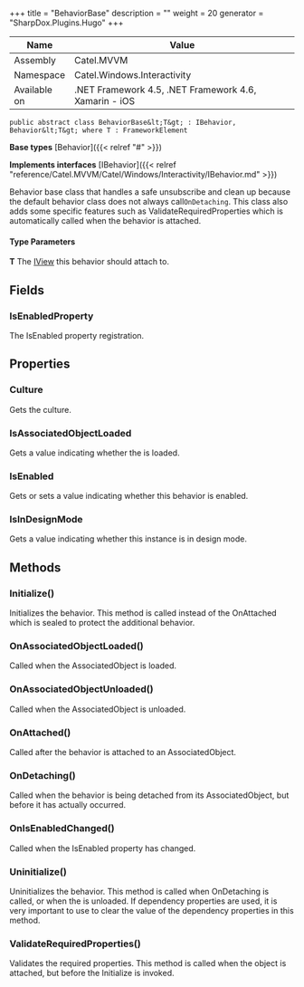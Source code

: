 

+++
title = "BehaviorBase" 
description = ""
weight = 20
generator = "SharpDox.Plugins.Hugo"
+++

Name|Value
---|---
Assembly|Catel.MVVM
Namespace|Catel.Windows.Interactivity
Available on|.NET Framework 4.5, .NET Framework 4.6, Xamarin - iOS

```
public abstract class BehaviorBase&lt;T&gt; : IBehavior, Behavior&lt;T&gt; where T : FrameworkElement 
```

**Base types**
[Behavior]({{&lt; relref "#" &gt;}})

**Implements interfaces**
[IBehavior]({{&lt; relref "reference/Catel.MVVM/Catel/Windows/Interactivity/IBehavior.md" &gt;}})

Behavior base class that handles a safe unsubscribe and clean up because the default behavior class does not always call`OnDetaching`. This class also adds some specific features such as ValidateRequiredProperties which is automatically called when the behavior is attached.

#### Type Parameters

**T**
The [IView](#) this behavior should attach to.

## Fields

### IsEnabledProperty

The IsEnabled property registration.

## Properties

### Culture

Gets the culture.

### IsAssociatedObjectLoaded

Gets a value indicating whether the is loaded.

### IsEnabled

Gets or sets a value indicating whether this behavior is enabled.

### IsInDesignMode

Gets a value indicating whether this instance is in design mode.

## Methods

### Initialize()

Initializes the behavior. This method is called instead of the OnAttached which is sealed to protect the additional behavior.

### OnAssociatedObjectLoaded()

Called when the AssociatedObject is loaded.

### OnAssociatedObjectUnloaded()

Called when the AssociatedObject is unloaded.

### OnAttached()

Called after the behavior is attached to an AssociatedObject.

### OnDetaching()

Called when the behavior is being detached from its AssociatedObject, but before it has actually occurred.

### OnIsEnabledChanged()

Called when the IsEnabled property has changed.

### Uninitialize()

Uninitializes the behavior. This method is called when OnDetaching is called, or when the is unloaded. If dependency properties are used, it is very important to use to clear the value of the dependency properties in this method.

### ValidateRequiredProperties()

Validates the required properties. This method is called when the object is attached, but before the Initialize is invoked.

